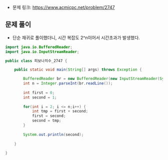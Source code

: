 
- 문제 링크: https://www.acmicpc.net/problem/2747


## 문제 풀이

- 단순 재귀로 풀이했더니, 시간 복잡도 2^n이어서 시간초과가 발생했다. 

```java
import java.io.BufferedReader;
import java.io.InputStreamReader;

public class 피보나치수_2747 {

	public static void main(String[] args) throws Exception {

		BufferedReader br = new BufferedReader(new InputStreamReader(System.in));
		int n = Integer.parseInt(br.readLine());
		
		int first = 0;
		int second = 1;
		
		for(int i = 2; i <= n;i++) {
			int tmp = first + second;
			first = second;
			second = tmp;
		}
		
		System.out.println(second);
		
	}
	
}
```